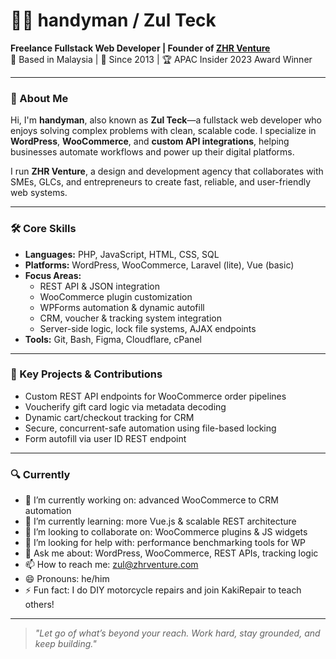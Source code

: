 # 👨‍💻 handyman / Zul Teck  
**Freelance Fullstack Web Developer | Founder of [ZHR Venture](https://www.zhrventure.com)**  
📍 Based in Malaysia | 💼 Since 2013 | 🏆 APAC Insider 2023 Award Winner  

---

### 🚀 About Me

Hi, I'm **handyman**, also known as **Zul Teck**—a fullstack web developer who enjoys solving complex problems with clean, scalable code. I specialize in **WordPress**, **WooCommerce**, and **custom API integrations**, helping businesses automate workflows and power up their digital platforms.

I run **ZHR Venture**, a design and development agency that collaborates with SMEs, GLCs, and entrepreneurs to create fast, reliable, and user-friendly web systems.

---

### 🛠 Core Skills

- **Languages:** PHP, JavaScript, HTML, CSS, SQL  
- **Platforms:** WordPress, WooCommerce, Laravel (lite), Vue (basic)  
- **Focus Areas:**  
  - REST API & JSON integration  
  - WooCommerce plugin customization  
  - WPForms automation & dynamic autofill  
  - CRM, voucher & tracking system integration  
  - Server-side logic, lock file systems, AJAX endpoints  
- **Tools:** Git, Bash, Figma, Cloudflare, cPanel

---

### 🧩 Key Projects & Contributions

- Custom REST API endpoints for WooCommerce order pipelines  
- Voucherify gift card logic via metadata decoding  
- Dynamic cart/checkout tracking for CRM 
- Secure, concurrent-safe automation using file-based locking  
- Form autofill via user ID REST endpoint 

---

### 🔍 Currently

- 🔭 I’m currently working on: advanced WooCommerce to CRM automation  
- 🌱 I’m currently learning: more Vue.js & scalable REST architecture  
- 👯 I’m looking to collaborate on: WooCommerce plugins & JS widgets  
- 🤔 I’m looking for help with: performance benchmarking tools for WP  
- 💬 Ask me about: WordPress, WooCommerce, REST APIs, tracking logic  
- 📫 How to reach me: [zul@zhrventure.com](mailto:zul@zhrventure.com)  
- 😄 Pronouns: he/him  
- ⚡ Fun fact: I do DIY motorcycle repairs and join KakiRepair to teach others!

---

> *"Let go of what’s beyond your reach. Work hard, stay grounded, and keep building."*
